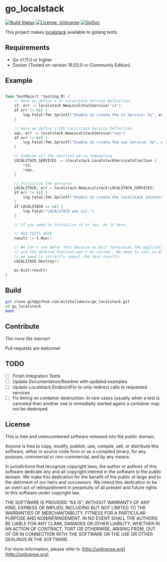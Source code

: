 go_localstack
===

[![Build Status](https://travis-ci.org/mitchelldavis/go_localstack.svg?branch=master)](https://travis-ci.org/mitchelldavis/go_localstack)
[![License: Unlicense](https://img.shields.io/badge/license-Unlicense-blue.svg)](http://unlicense.org/)
[![GoDoc](https://godoc.org/github.com/mitchelldavis/go_localstack/pkg/localstack?status.svg)](https://godoc.org/github.com/mitchelldavis/go_localstack/pkg/localstack)

This project makes [localstack](https://github.com/localstack/localstack) available to golang tests.

Requirements
---

- Go v1.11.0 or higher
- Docker (Tested on version 19.03.0-rc Community Edition)

Example
---

```go

func TestMain(t *testing.M) {
    // Here we define a S3 Localstack Service Definition
    s3, err := localstack.NewLocalstackService("s3")
    if err != nil {
        log.Fatal(fmt.Sprintf("Unable to create the s3 Service: %s", err))
    }

    // Here we define a SQS Localstack Service Definition
    sqs, err := localstack.NewLocalstackService("sqs")
    if err != nil {
        log.Fatal(fmt.Sprintf("Unable to create the sqs Service: %s", err))
    }

    // Combine all the services we're requesting
    LOCALSTACK_SERVICES := &localstack.LocalstackServiceCollection {
        *s3,
        *sqs,
    }

    // Initialize the services
    LOCALSTACK, err = localstack.NewLocalstack(LOCALSTACK_SERVICES)
    if err != nil {
        log.Fatal(fmt.Sprintf("Unable to create the localstack instance: %s", err))
    }
    if LOCALSTACK == nil {
        log.Fatal("LOCALSTACK was nil.")
    }

    // If you need to initialize s3 or sqs, do it here.

    // RUN TESTS HERE
    result := t.Run()

    // We can't use defer this because os.Exit terminates the application in place
    // and the defered function won't be called.  We need to call os.Exit because
    // we need to correctly report the test results.
    LOCALSTACK.Destroy()

    os.Exit(result)
}
```

Build
---

```sh
git clone git@github.com:mitchelldavis/go_localstack.git
cd go_localstack
make
```

Contribute
---

*The more the merrier!*

Pull requests are welcome!

TODO
---

- [ ] Finish Integration Tests
- [ ] Update Documentation/Readme with updated examples
- [ ] Update Localstack.EndpointFor to only redirect calls to requested services
- [ ] Fix timing on container destruction.  In rare cases (usually when a test is canceled then another one is immediatly started again) a container may not be destroyed.

License
---

This is free and unencumbered software released into the public domain.

Anyone is free to copy, modify, publish, use, compile, sell, or
distribute this software, either in source code form or as a compiled
binary, for any purpose, commercial or non-commercial, and by any
means.

In jurisdictions that recognize copyright laws, the author or authors
of this software dedicate any and all copyright interest in the
software to the public domain. We make this dedication for the benefit
of the public at large and to the detriment of our heirs and
successors. We intend this dedication to be an overt act of
relinquishment in perpetuity of all present and future rights to this
software under copyright law.

THE SOFTWARE IS PROVIDED "AS IS", WITHOUT WARRANTY OF ANY KIND,
EXPRESS OR IMPLIED, INCLUDING BUT NOT LIMITED TO THE WARRANTIES OF
MERCHANTABILITY, FITNESS FOR A PARTICULAR PURPOSE AND NONINFRINGEMENT.
IN NO EVENT SHALL THE AUTHORS BE LIABLE FOR ANY CLAIM, DAMAGES OR
OTHER LIABILITY, WHETHER IN AN ACTION OF CONTRACT, TORT OR OTHERWISE,
ARISING FROM, OUT OF OR IN CONNECTION WITH THE SOFTWARE OR THE USE OR
OTHER DEALINGS IN THE SOFTWARE.

For more information, please refer to [http://unlicense.org](http://unlicense.org)

